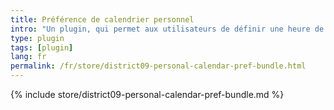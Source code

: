 ```yaml
---
title: Préférence de calendrier personnel
intro: "Un plugin, qui permet aux utilisateurs de définir une heure de début et de fin personnalisée pour l'affichage du calendrier dans leurs préférences personnelles."
type: plugin
tags: [plugin]
lang: fr
permalink: /fr/store/district09-personal-calendar-pref-bundle.html
---
```


{% include store/district09-personal-calendar-pref-bundle.md %}
